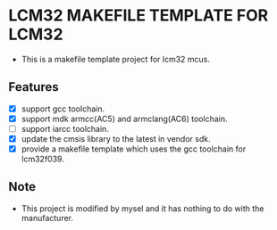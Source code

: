 # LCM32 MAKEFILE TEMPLATE FOR LCM32
- This is a makefile template project for lcm32 mcus.

## Features
  - [x] support gcc toolchain.
  - [x] support mdk armcc(AC5) and armclang(AC6) toolchain.
  - [ ] support iarcc toolchain.
  - [x] update the cmsis library to the latest in vendor sdk.
  - [x] provide a makefile template which uses the gcc toolchain for lcm32f039.

## Note
- This project is modified by mysel and it has nothing to do with the manufacturer.


